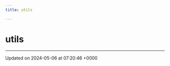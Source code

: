 ```yaml
---
title: utils

---
```


# utils








-------------------------------

Updated on 2024-05-06 at 07:20:46 +0000